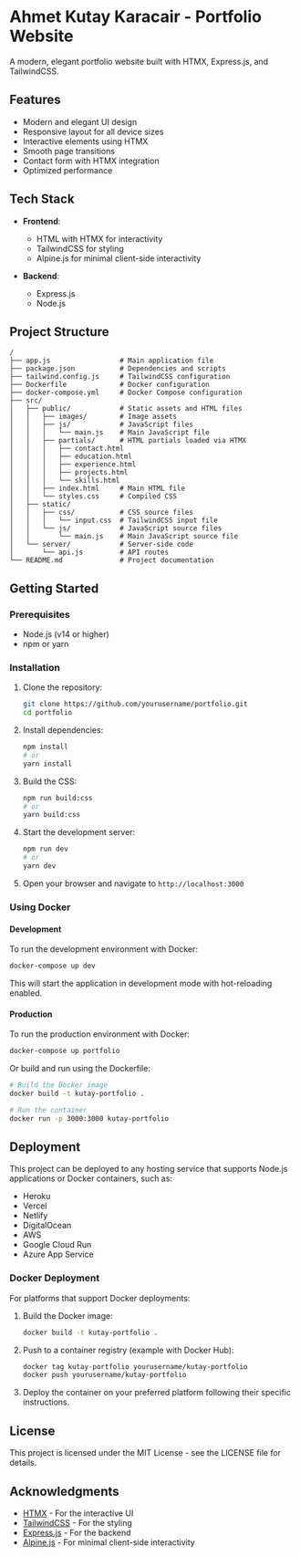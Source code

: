 # Ahmet Kutay Karacair - Portfolio Website

A modern, elegant portfolio website built with HTMX, Express.js, and TailwindCSS.

## Features

- Modern and elegant UI design
- Responsive layout for all device sizes
- Interactive elements using HTMX
- Smooth page transitions
- Contact form with HTMX integration
- Optimized performance

## Tech Stack

- **Frontend**:
  - HTML with HTMX for interactivity
  - TailwindCSS for styling
  - Alpine.js for minimal client-side interactivity

- **Backend**:
  - Express.js
  - Node.js

## Project Structure

```
/
├── app.js                 # Main application file
├── package.json           # Dependencies and scripts
├── tailwind.config.js     # TailwindCSS configuration
├── Dockerfile             # Docker configuration
├── docker-compose.yml     # Docker Compose configuration
├── src/
│   ├── public/            # Static assets and HTML files
│   │   ├── images/        # Image assets
│   │   ├── js/            # JavaScript files
│   │   │   └── main.js    # Main JavaScript file
│   │   ├── partials/      # HTML partials loaded via HTMX
│   │   │   ├── contact.html
│   │   │   ├── education.html
│   │   │   ├── experience.html
│   │   │   ├── projects.html
│   │   │   └── skills.html
│   │   ├── index.html     # Main HTML file
│   │   └── styles.css     # Compiled CSS
│   ├── static/
│   │   ├── css/           # CSS source files
│   │   │   └── input.css  # TailwindCSS input file
│   │   └── js/            # JavaScript source files
│   │       └── main.js    # Main JavaScript source file
│   └── server/            # Server-side code
│       └── api.js         # API routes
└── README.md              # Project documentation
```

## Getting Started

### Prerequisites

- Node.js (v14 or higher)
- npm or yarn

### Installation

1. Clone the repository:
   ```bash
   git clone https://github.com/yourusername/portfolio.git
   cd portfolio
   ```

2. Install dependencies:
   ```bash
   npm install
   # or
   yarn install
   ```

3. Build the CSS:
   ```bash
   npm run build:css
   # or
   yarn build:css
   ```

4. Start the development server:
   ```bash
   npm run dev
   # or
   yarn dev
   ```

5. Open your browser and navigate to `http://localhost:3000`

### Using Docker

#### Development

To run the development environment with Docker:

```bash
docker-compose up dev
```

This will start the application in development mode with hot-reloading enabled.

#### Production

To run the production environment with Docker:

```bash
docker-compose up portfolio
```

Or build and run using the Dockerfile:

```bash
# Build the Docker image
docker build -t kutay-portfolio .

# Run the container
docker run -p 3000:3000 kutay-portfolio
```

## Deployment

This project can be deployed to any hosting service that supports Node.js applications or Docker containers, such as:

- Heroku
- Vercel
- Netlify
- DigitalOcean
- AWS
- Google Cloud Run
- Azure App Service

### Docker Deployment

For platforms that support Docker deployments:

1. Build the Docker image:
   ```bash
   docker build -t kutay-portfolio .
   ```

2. Push to a container registry (example with Docker Hub):
   ```bash
   docker tag kutay-portfolio yourusername/kutay-portfolio
   docker push yourusername/kutay-portfolio
   ```

3. Deploy the container on your preferred platform following their specific instructions.

## License

This project is licensed under the MIT License - see the LICENSE file for details.

## Acknowledgments

- [HTMX](https://htmx.org/) - For the interactive UI
- [TailwindCSS](https://tailwindcss.com/) - For the styling
- [Express.js](https://expressjs.com/) - For the backend
- [Alpine.js](https://alpinejs.dev/) - For minimal client-side interactivity